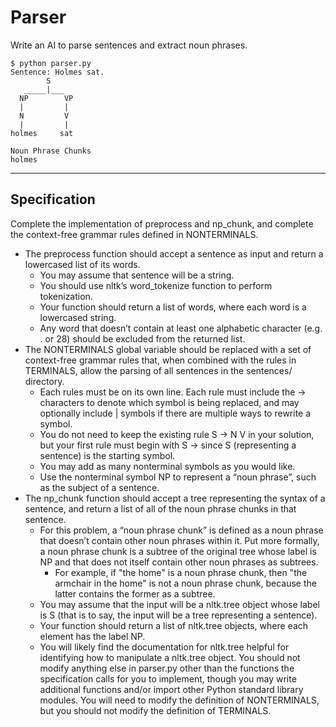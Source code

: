 # Parser
Write an AI to parse sentences and extract noun phrases.
```
$ python parser.py
Sentence: Holmes sat.
        S
   _____|___
  NP        VP
  |         |
  N         V
  |         |
holmes     sat

Noun Phrase Chunks
holmes
```

---

## Specification
Complete the implementation of preprocess and np_chunk, and complete the context-free grammar rules defined in NONTERMINALS.

- The preprocess function should accept a sentence as input and return a lowercased list of its words.
    - You may assume that sentence will be a string.
    - You should use nltk’s word_tokenize function to perform tokenization.
    - Your function should return a list of words, where each word is a lowercased string.
    - Any word that doesn’t contain at least one alphabetic character (e.g. . or 28) should be excluded from the returned list.
- The NONTERMINALS global variable should be replaced with a set of context-free grammar rules that, when combined with the rules in TERMINALS, allow the parsing of all sentences in the sentences/ directory.
    - Each rules must be on its own line. Each rule must include the -> characters to denote which symbol is being replaced, and may optionally include | symbols if there are multiple ways to rewrite a symbol.
    - You do not need to keep the existing rule S -> N V in your solution, but your first rule must begin with S -> since S (representing a sentence) is the starting symbol.
    - You may add as many nonterminal symbols as you would like.
    - Use the nonterminal symbol NP to represent a “noun phrase”, such as the subject of a sentence.
- The np_chunk function should accept a tree representing the syntax of a sentence, and return a list of all of the noun phrase chunks in that sentence.
    - For this problem, a “noun phrase chunk” is defined as a noun phrase that doesn’t contain other noun phrases within it. Put more formally, a noun phrase chunk is a subtree of the original tree whose label is NP and that does not itself contain other noun phrases as subtrees.
        - For example, if "the home" is a noun phrase chunk, then "the armchair in the home" is not a noun phrase chunk, because the latter contains the former as a subtree.
    - You may assume that the input will be a nltk.tree object whose label is S (that is to say, the input will be a tree representing a sentence).
    - Your function should return a list of nltk.tree objects, where each element has the label NP.
    - You will likely find the documentation for nltk.tree helpful for identifying how to manipulate a nltk.tree object.
You should not modify anything else in parser.py other than the functions the specification calls for you to implement, though you may write additional functions and/or import other Python standard library modules. You will need to modify the definition of NONTERMINALS, but you should not modify the definition of TERMINALS.
